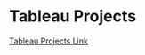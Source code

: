 # Tableau Projects
[Tableau Projects Link](https://public.tableau.com/app/profile/md.nasir.ullah/vizzes)
